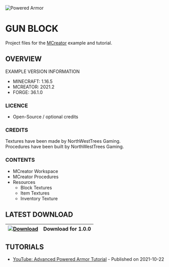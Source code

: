 ![Powered Armor](https://i.imgur.com/HM3PTXK.png)
# GUN BLOCK
Project files for the [MCreator](https://mcreator.net/) example and tutorial.

## OVERVIEW
EXAMPLE VERSION INFORMATION

* MINECRAFT: 1.16.5
* MCREATOR: 2021.2
* FORGE: 36.1.0

### LICENCE
- Open-Source / optional credits

### CREDITS
Textures have been made by NorthWestTrees Gaming.    
Procedures have been built by NorthWestTrees Gaming.

### CONTENTS
* MCreator Workspace
* MCreator Procedures
* Resources
    * Block Textures
    * Item Textures
    * Inventory Texture

## LATEST DOWNLOAD
| [![Download](https://i.imgur.com/Xcxx2Gr.png)](https://github.com/MCreator-Examples/Gun-Block/files/6940992/gun_block_project_files.zip) | Download for 1.0.0 |
| --- | --- |

## TUTORIALS
* [YouTube: Advanced Powered Armor Tutorial](https://youtu.be/ypgO8OMzVkk) - Published on 2021-10-22

